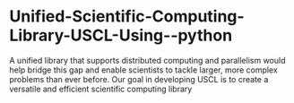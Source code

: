 # Unified-Scientific-Computing-Library-USCL-Using--python
A unified library that supports distributed computing and parallelism would help bridge this gap and enable scientists to tackle larger, more complex problems than ever before. Our goal in developing USCL is to create a versatile and efficient scientific computing library
